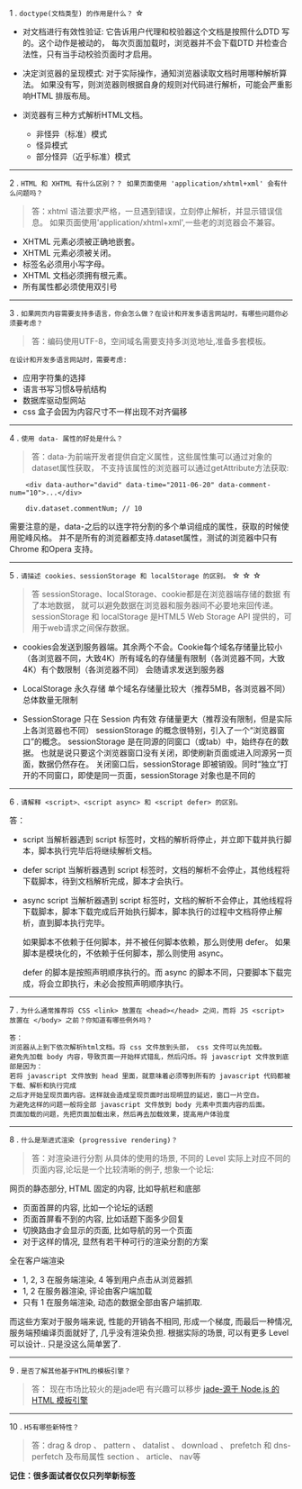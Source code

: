1 . `doctype(文档类型) 的作用是什么？`   ☆

- 对文档进行有效性验证:
    它告诉用户代理和校验器这个文档是按照什么DTD 写的。这个动作是被动的，
    每次页面加载时，浏览器并不会下载DTD 并检查合法性，只有当手动校验页面时才启用。

- 决定浏览器的呈现模式: 对于实际操作，通知浏览器读取文档时用哪种解析算法。
    如果没有写，则浏览器则根据自身的规则对代码进行解析，可能会严重影响HTML 排版布局。

- 浏览器有三种方式解析HTML文档。
     - 非怪异（标准）模式
     - 怪异模式
     - 部分怪异（近乎标准）模式

***


2 . `HTML 和 XHTML 有什么区别？？ 如果页面使用 'application/xhtml+xml' 会有什么问题吗？`

 > 答：xhtml 语法要求严格，一旦遇到错误，立刻停止解析，并显示错误信息。
    如果页面使用'application/xhtml+xml',一些老的浏览器会不兼容。

- XHTML 元素必须被正确地嵌套。
- XHTML 元素必须被关闭。
- 标签名必须用小写字母。
- XHTML 文档必须拥有根元素。
- 所有属性都必须使用双引号

***

3 . `如果网页内容需要支持多语言，你会怎么做？在设计和开发多语言网站时，有哪些问题你必须要考虑？`

> 答：编码使用UTF-8，空间域名需要支持多浏览地址,准备多套模板。

    在设计和开发多语言网站时，需要考虑:

- 应用字符集的选择
- 语言书写习惯&导航结构
- 数据库驱动型网站
- css 盒子会因为内容尺寸不一样出现不对齐偏移

***

4 . `使用 data- 属性的好处是什么？`

> 答：data-为前端开发者提供自定义属性，这些属性集可以通过对象的dataset属性获取，
    不支持该属性的浏览器可以通过getAttribute方法获取:


```
    <div data-author="david" data-time="2011-06-20" data-comment-num="10">...</div>

    div.dataset.commentNum; // 10
```


 需要注意的是，data-之后的以连字符分割的多个单词组成的属性，获取的时候使用驼峰风格。
 并不是所有的浏览器都支持.dataset属性，测试的浏览器中只有Chrome 和Opera 支持。

***

5 . `请描述 cookies、sessionStorage 和 localStorage 的区别。`  ☆ ☆  ☆

>  答 sessionStorage、localStorage、cookie都是在浏览器端存储的数据 有了本地数据，
    就可以避免数据在浏览器和服务器间不必要地来回传递。
    sessionStorage 和 localStorage 是HTML5 Web Storage API 提供的，可用于web请求之间保存数据。


- cookies会发送到服务器端。其余两个不会。Cookie每个域名存储量比较小（各浏览器不同，大致4K）所有域名的存储量有限制（各浏览器不同，大致4K）有个数限制（各浏览器不同）
会随请求发送到服务器

- LocalStorage 永久存储 单个域名存储量比较大（推荐5MB，各浏览器不同）总体数量无限制

- SessionStorage 只在 Session 内有效 存储量更大（推荐没有限制，但是实际上各浏览器也不同）
    sessionStorage 的概念很特别，引入了一个“浏览器窗口”的概念。
    sessionStorage 是在同源的同窗口（或tab）中，始终存在的数据。
    也就是说只要这个浏览器窗口没有关闭，即使刷新页面或进入同源另一页面，数据仍然存在。
    关闭窗口后，sessionStorage 即被销毁。同时“独立”打开的不同窗口，即使是同一页面，sessionStorage 对象也是不同的

***

6 . `请解释 <script>、<script async> 和 <script defer> 的区别。`

答：
- script
当解析器遇到 script 标签时，文档的解析将停止，并立即下载并执行脚本，脚本执行完毕后将继续解析文档。

- defer script
当解析器遇到 script 标签时，文档的解析不会停止，其他线程将下载脚本，待到文档解析完成，脚本才会执行。

- async script
当解析器遇到 script 标签时，文档的解析不会停止，其他线程将下载脚本，脚本下载完成后开始执行脚本，脚本执行的过程中文档将停止解析，直到脚本执行完毕。

    如果脚本不依赖于任何脚本，并不被任何脚本依赖，那么则使用 defer。
    如果脚本是模块化的，不依赖于任何脚本，那么则使用 async。

    defer 的脚本是按照声明顺序执行的。而 async 的脚本不同，只要脚本下载完成，将会立即执行，未必会按照声明顺序执行。

***



7 . `为什么通常推荐将 CSS <link> 放置在 <head></head> 之间，而将 JS <script> 放置在 </body> 之前？你知道有哪些例外吗？`

    答：
    浏览器从上到下依次解析html文档。将 css 文件放到头部， css 文件可以先加载。
    避免先加载 body 内容，导致页面一开始样式错乱，然后闪烁。将 javascript 文件放到底部是因为：
    若将 javascript 文件放到 head 里面，就意味着必须等到所有的 javascript 代码都被 下载、解析和执行完成
    之后才开始呈现页面内容。这样就会造成呈现页面时出现明显的延迟，窗口一片空白。
    为避免这样的问题一般将全部 javascript 文件放到 body 元素中页面内容的后面。
    页面加载的问题，先把页面加载出来，然后再去加载效果，提高用户体验度

***

8 . `什么是渐进式渲染 (progressive rendering)？`

> 答：对渲染进行分割 从具体的使用的场景, 不同的 Level 实际上对应不同的页面内容,论坛是一个比较清晰的例子, 想象一个论坛:

网页的静态部分, HTML 固定的内容, 比如导航栏和底部
- 页面首屏的内容, 比如一个论坛的话题
- 页面首屏看不到的内容, 比如话题下面多少回复
- 切换路由才会显示的页面, 比如导航的另一个页面
- 对于这样的情况, 显然有若干种可行的渲染分割的方案

全在客户端渲染
- 1, 2, 3 在服务端渲染, 4 等到用户点击从浏览器抓
- 1, 2 在服务器渲染, 评论由客户端加载
- 只有 1 在服务端渲染, 动态的数据全部由客户端抓取.

而这些方案对于服务端来说, 性能的开销各不相同, 形成一个梯度,
而最后一种情况, 服务端预编译页面就好了, 几乎没有渲染负担.
根据实际的场景, 可以有更多 Level 可以设计.. 只是没这么简单罢了.

***

9 . `是否了解其他基于HTML的模板引擎？`

> 答： 现在市场比较火的是jade吧 有兴趣可以移步
[jade-源于 Node.js 的 HTML 模板引擎](https://segmentfault.com/a/1190000000357534)



***

10 . `H5有哪些新特性？`

> 答：drag & drop 、 pattern 、 datalist 、 download 、 prefetch 和 dns-perfetch
    及布局属性  section 、 article、 nav等

**记住：很多面试者仅仅只列举新标签**
